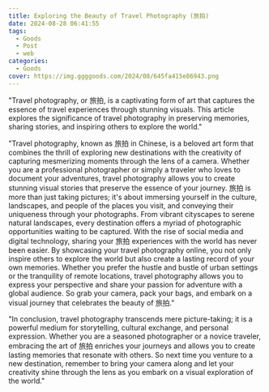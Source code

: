 ```yaml
---
title: Exploring the Beauty of Travel Photography (旅拍)
date: 2024-08-28 06:41:55
tags:
  - Goods
  - Post
  - web
categories:
  - Goods
cover: https://img.ggggoods.com/2024/08/645fa415e86943.png
---
```


"Travel photography, or 旅拍, is a captivating form of art that captures the essence of travel experiences through stunning visuals. This article explores the significance of travel photography in preserving memories, sharing stories, and inspiring others to explore the world."

"Travel photography, known as 旅拍 in Chinese, is a beloved art form that combines the thrill of exploring new destinations with the creativity of capturing mesmerizing moments through the lens of a camera. Whether you are a professional photographer or simply a traveler who loves to document your adventures, travel photography allows you to create stunning visual stories that preserve the essence of your journey. 旅拍 is more than just taking pictures; it's about immersing yourself in the culture, landscapes, and people of the places you visit, and conveying their uniqueness through your photographs. From vibrant cityscapes to serene natural landscapes, every destination offers a myriad of photographic opportunities waiting to be captured. With the rise of social media and digital technology, sharing your 旅拍 experiences with the world has never been easier. By showcasing your travel photography online, you not only inspire others to explore the world but also create a lasting record of your own memories. Whether you prefer the hustle and bustle of urban settings or the tranquility of remote locations, travel photography allows you to express your perspective and share your passion for adventure with a global audience. So grab your camera, pack your bags, and embark on a visual journey that celebrates the beauty of 旅拍."

"In conclusion, travel photography transcends mere picture-taking; it is a powerful medium for storytelling, cultural exchange, and personal expression. Whether you are a seasoned photographer or a novice traveler, embracing the art of 旅拍 enriches your journeys and allows you to create lasting memories that resonate with others. So next time you venture to a new destination, remember to bring your camera along and let your creativity shine through the lens as you embark on a visual exploration of the world."
